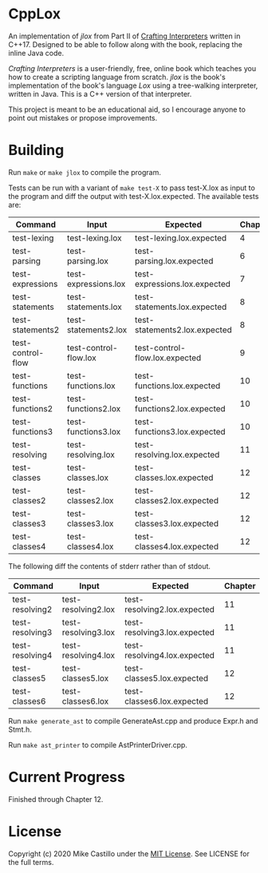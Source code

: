 # CppLox

An implementation of *jlox* from Part II of [Crafting Interpreters](https://www.craftinginterpreters.com/) written in C++17. Designed to be able to follow along with the book, replacing the inline Java code.

*Crafting Interpreters* is a user-friendly, free, online book which teaches you how to create a scripting language from scratch. *jlox* is the book's implementation of the book's language *Lox* using a tree-walking interpreter, written in Java. This is a C++ version of that interpreter.

This project is meant to be an educational aid, so I encourage anyone to point out mistakes or propose improvements.


# Building

Run `make` or `make jlox` to compile the program.

Tests can be run with a variant of `make test-X` to pass test-X.lox as input to the program and diff the output with test-X.lox.expected. The available tests are:

| Command           | Input                 | Expected                       | Chapter |
| ----------------- | --------------------- | ------------------------------ | ------- |
| test-lexing       | test-lexing.lox       | test-lexing.lox.expected       | 4       |
| test-parsing      | test-parsing.lox      | test-parsing.lox.expected      | 6       |
| test-expressions  | test-expressions.lox  | test-expressions.lox.expected  | 7       |
| test-statements   | test-statements.lox   | test-statements.lox.expected   | 8       |
| test-statements2  | test-statements2.lox  | test-statements2.lox.expected  | 8       |
| test-control-flow | test-control-flow.lox | test-control-flow.lox.expected | 9       |
| test-functions    | test-functions.lox    | test-functions.lox.expected    | 10      |
| test-functions2   | test-functions2.lox   | test-functions2.lox.expected   | 10      |
| test-functions3   | test-functions3.lox   | test-functions3.lox.expected   | 10      |
| test-resolving    | test-resolving.lox    | test-resolving.lox.expected    | 11      |
| test-classes      | test-classes.lox      | test-classes.lox.expected      | 12      |
| test-classes2     | test-classes2.lox     | test-classes2.lox.expected     | 12      |
| test-classes3     | test-classes3.lox     | test-classes3.lox.expected     | 12      |
| test-classes4     | test-classes4.lox     | test-classes4.lox.expected     | 12      |

The following diff the contents of stderr rather than of stdout.

| Command           | Input                 | Expected                       | Chapter |
| ----------------- | --------------------- | ------------------------------ | ------- |
| test-resolving2   | test-resolving2.lox   | test-resolving2.lox.expected   | 11      |
| test-resolving3   | test-resolving3.lox   | test-resolving3.lox.expected   | 11      |
| test-resolving4   | test-resolving4.lox   | test-resolving4.lox.expected   | 11      |
| test-classes5     | test-classes5.lox     | test-classes5.lox.expected     | 12      |
| test-classes6     | test-classes6.lox     | test-classes6.lox.expected     | 12      |

Run `make generate_ast` to compile GenerateAst.cpp and produce Expr.h and Stmt.h.

Run `make ast_printer` to compile AstPrinterDriver.cpp.


# Current Progress

Finished through Chapter 12.


# License

Copyright (c) 2020 Mike Castillo under the [MIT License](https://choosealicense.com/licenses/mit/). See LICENSE for the full terms.
